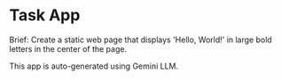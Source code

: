 # Task App

Brief: Create a static web page that displays 'Hello, World!' in large bold letters in the center of the page.

This app is auto-generated using Gemini LLM.
